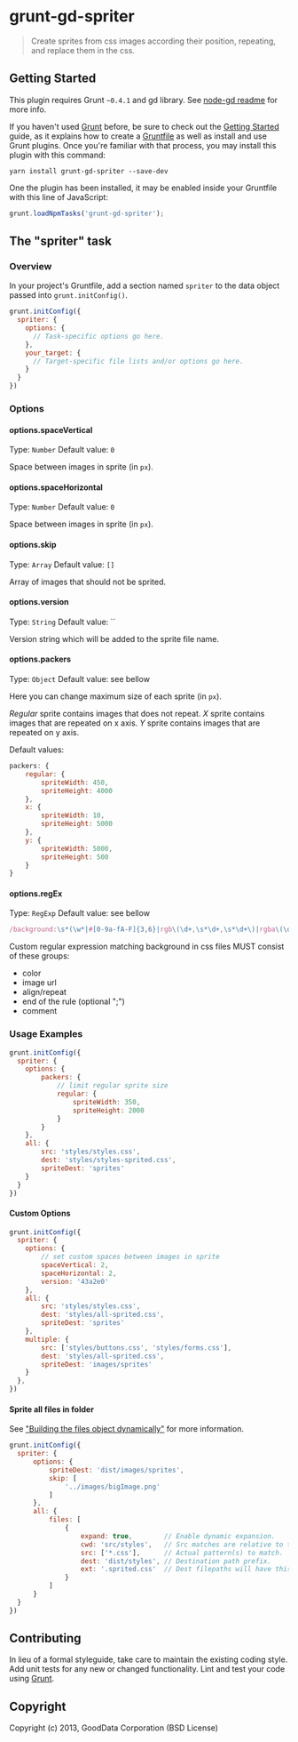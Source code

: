 # grunt-gd-spriter

>Create sprites from css images according their position, repeating, and replace them in the css.

## Getting Started
This plugin requires Grunt `~0.4.1` and gd library. See [node-gd readme](https://npmjs.org/package/node-gd#readme) for more info.

If you haven't used [Grunt](http://gruntjs.com/) before, be sure to check out the [Getting Started](http://gruntjs.com/getting-started) guide, as it explains how to create a [Gruntfile](http://gruntjs.com/sample-gruntfile) as well as install and use Grunt plugins. Once you're familiar with that process, you may install this plugin with this command:

```shell
yarn install grunt-gd-spriter --save-dev
```

One the plugin has been installed, it may be enabled inside your Gruntfile with this line of JavaScript:

```js
grunt.loadNpmTasks('grunt-gd-spriter');
```

## The "spriter" task

### Overview
In your project's Gruntfile, add a section named `spriter` to the data object passed into `grunt.initConfig()`.

```js
grunt.initConfig({
  spriter: {
    options: {
      // Task-specific options go here.
    },
    your_target: {
      // Target-specific file lists and/or options go here.
    }
  }
})
```

### Options

#### options.spaceVertical
Type: `Number`
Default value: `0`

Space between images in sprite (in `px`).

#### options.spaceHorizontal
Type: `Number`
Default value: `0`

Space between images in sprite (in `px`).

#### options.skip
Type: `Array`
Default value: `[]`

Array of images that should not be sprited.

#### options.version
Type: `String`
Default value: ``

Version string which will be added to the sprite file name.

#### options.packers
Type: `Object`
Default value: see bellow

Here you can change maximum size of each sprite (in `px`).

_Regular_ sprite contains images that does not repeat.
_X_ sprite contains images that are repeated on x axis.
_Y_ sprite contains images that are repeated on y axis.

Default values:
```js
packers: {
    regular: {
        spriteWidth: 450,
        spriteHeight: 4000
    },
    x: {
        spriteWidth: 10,
        spriteHeight: 5000
    },
    y: {
        spriteWidth: 5000,
        spriteHeight: 500
    }
}
```

#### options.regEx
Type: `RegExp`
Default value: see bellow

```js
/background:\s*(\w*|#[0-9a-fA-F]{3,6}|rgb\(\d+,\s*\d+,\s*\d+\)|rgba\(\d+,\s*\d+,\s*\d+,\s*\d*\.?\d*\))?\s*url\([\'"]?([^\'\"\)]+)["\']?\)\s*((?:no-repeat|repeat|repeat-x|repeat-y|center|top|bottom|left|right|scroll|fixed|-?[0-9]+%|0|-?[0-9]+px|\s+){0,9})(;|\})(\s*\/\*[^*]+\*\/)?/ig
```

Custom regular expression matching background in css files MUST consist of these groups:

* color
* image url
* align/repeat
* end of the rule (optional ";")
* comment

### Usage Examples

```js
grunt.initConfig({
  spriter: {
    options: {
        packers: {
            // limit regular sprite size
            regular: {
                spriteWidth: 350,
                spriteHeight: 2000
            }
        }
    },
    all: {
        src: 'styles/styles.css',
        dest: 'styles/styles-sprited.css',
        spriteDest: 'sprites'
    }
  }
})
```

#### Custom Options

```js
grunt.initConfig({
  spriter: {
    options: {
        // set custom spaces between images in sprite
        spaceVertical: 2,
        spaceHorizontal: 2,
        version: '43a2e0'
    },
    all: {
        src: 'styles/styles.css',
        dest: 'styles/all-sprited.css',
        spriteDest: 'sprites'
    },
    multiple: {
        src: ['styles/buttons.css', 'styles/forms.css'],
        dest: 'styles/all-sprited.css',
        spriteDest: 'images/sprites'
    }
  },
})
```

#### Sprite all files in folder

See ["Building the files object dynamically"](http://gruntjs.com/configuring-tasks#building-the-files-object-dynamically) for more information.

```js
grunt.initConfig({
  spriter: {
      options: {
          spriteDest: 'dist/images/sprites',
          skip: [
              '../images/bigImage.png'
          ]
      },
      all: {
          files: [
              {
                  expand: true,        // Enable dynamic expansion.
                  cwd: 'src/styles',   // Src matches are relative to this path.
                  src: ['*.css'],      // Actual pattern(s) to match.
                  dest: 'dist/styles', // Destination path prefix.
                  ext: '.sprited.css'  // Dest filepaths will have this extension.
              }
          ]
      }
  }
})
```

## Contributing
In lieu of a formal styleguide, take care to maintain the existing coding style. Add unit tests for any new or changed functionality. Lint and test your code using [Grunt](http://gruntjs.com/).

## Copyright

Copyright (c) 2013, GoodData Corporation (BSD License)
